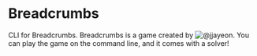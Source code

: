 # Breadcrumbs
CLI for Breadcrumbs. Breadcrumbs is a game created by ![@jjayeon](https://github.com/jjayeon/breadcrumbs).
You can play the game on the command line, and it comes with a solver!
